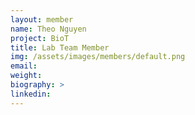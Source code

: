 ```yaml
---
layout: member
name: Theo Nguyen
project: BioT
title: Lab Team Member
img: /assets/images/members/default.png
email:
weight: 
biography: >
linkedin:
---
```

